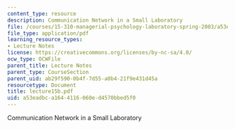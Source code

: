 ```yaml
---
content_type: resource
description: Communication Network in a Small Laboratory
file: /courses/15-310-managerial-psychology-laboratory-spring-2003/a53eadbca1644116060ed4570bbed5f0_lecture15b.pdf
file_type: application/pdf
learning_resource_types:
- Lecture Notes
license: https://creativecommons.org/licenses/by-nc-sa/4.0/
ocw_type: OCWFile
parent_title: Lecture Notes
parent_type: CourseSection
parent_uid: ab29f590-0b4f-7d55-a0b4-21f9e431d45a
resourcetype: Document
title: lecture15b.pdf
uid: a53eadbc-a164-4116-060e-d4570bbed5f0
---
```

Communication Network in a Small Laboratory